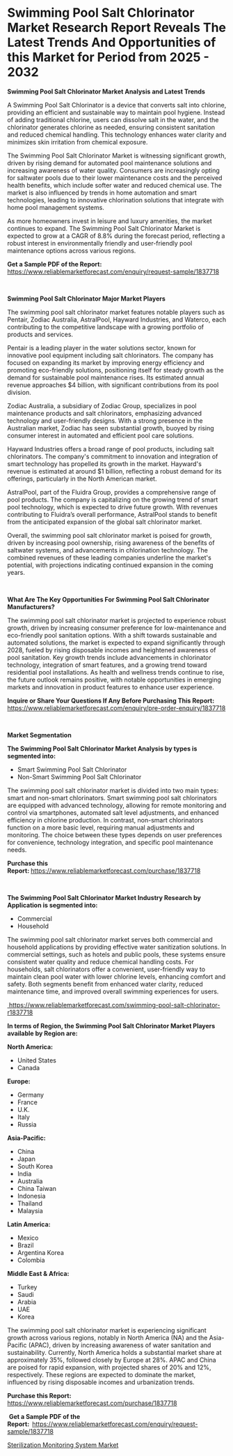 <p><h1>Swimming Pool Salt Chlorinator Market Research Report Reveals The Latest Trends And Opportunities of this Market for Period from 2025 - 2032</h1></p><p><strong>Swimming Pool Salt Chlorinator Market Analysis and Latest Trends</strong></p>
<p><p>A Swimming Pool Salt Chlorinator is a device that converts salt into chlorine, providing an efficient and sustainable way to maintain pool hygiene. Instead of adding traditional chlorine, users can dissolve salt in the water, and the chlorinator generates chlorine as needed, ensuring consistent sanitation and reduced chemical handling. This technology enhances water clarity and minimizes skin irritation from chemical exposure.</p><p>The Swimming Pool Salt Chlorinator Market is witnessing significant growth, driven by rising demand for automated pool maintenance solutions and increasing awareness of water quality. Consumers are increasingly opting for saltwater pools due to their lower maintenance costs and the perceived health benefits, which include softer water and reduced chemical use. The market is also influenced by trends in home automation and smart technologies, leading to innovative chlorination solutions that integrate with home pool management systems.</p><p>As more homeowners invest in leisure and luxury amenities, the market continues to expand. The Swimming Pool Salt Chlorinator Market is expected to grow at a CAGR of 8.8% during the forecast period, reflecting a robust interest in environmentally friendly and user-friendly pool maintenance options across various regions.</p></p>
<p><strong>Get a Sample PDF of the Report:&nbsp;</strong> <a href="https://www.reliablemarketforecast.com/enquiry/request-sample/1837718?utm_campaign=2190&utm_medium=2&utm_source=Github&utm_content=ia&utm_term=22022025&utm_id=swimming-pool-salt-chlorinator">https://www.reliablemarketforecast.com/enquiry/request-sample/1837718</a></p>
<p>&nbsp;</p>
<p><strong>Swimming Pool Salt Chlorinator Major Market Players</strong></p>
<p><p>The swimming pool salt chlorinator market features notable players such as Pentair, Zodiac Australia, AstralPool, Hayward Industries, and Waterco, each contributing to the competitive landscape with a growing portfolio of products and services.</p><p>Pentair is a leading player in the water solutions sector, known for innovative pool equipment including salt chlorinators. The company has focused on expanding its market by improving energy efficiency and promoting eco-friendly solutions, positioning itself for steady growth as the demand for sustainable pool maintenance rises. Its estimated annual revenue approaches $4 billion, with significant contributions from its pool division.</p><p>Zodiac Australia, a subsidiary of Zodiac Group, specializes in pool maintenance products and salt chlorinators, emphasizing advanced technology and user-friendly designs. With a strong presence in the Australian market, Zodiac has seen substantial growth, buoyed by rising consumer interest in automated and efficient pool care solutions.</p><p>Hayward Industries offers a broad range of pool products, including salt chlorinators. The company's commitment to innovation and integration of smart technology has propelled its growth in the market. Hayward's revenue is estimated at around $1 billion, reflecting a robust demand for its offerings, particularly in the North American market.</p><p>AstralPool, part of the Fluidra Group, provides a comprehensive range of pool products. The company is capitalizing on the growing trend of smart pool technology, which is expected to drive future growth. With revenues contributing to Fluidra’s overall performance, AstralPool stands to benefit from the anticipated expansion of the global salt chlorinator market.</p><p>Overall, the swimming pool salt chlorinator market is poised for growth, driven by increasing pool ownership, rising awareness of the benefits of saltwater systems, and advancements in chlorination technology. The combined revenues of these leading companies underline the market's potential, with projections indicating continued expansion in the coming years.</p></p>
<p>&nbsp;</p>
<p><strong>What Are The Key Opportunities For Swimming Pool Salt Chlorinator Manufacturers?</strong></p>
<p><p>The swimming pool salt chlorinator market is projected to experience robust growth, driven by increasing consumer preference for low-maintenance and eco-friendly pool sanitation options. With a shift towards sustainable and automated solutions, the market is expected to expand significantly through 2028, fueled by rising disposable incomes and heightened awareness of pool sanitation. Key growth trends include advancements in chlorinator technology, integration of smart features, and a growing trend toward residential pool installations. As health and wellness trends continue to rise, the future outlook remains positive, with notable opportunities in emerging markets and innovation in product features to enhance user experience.</p></p>
<p><strong>Inquire or Share Your Questions If Any Before Purchasing This Report:</strong> <a href="https://www.reliablemarketforecast.com/enquiry/pre-order-enquiry/1837718?utm_campaign=2190&utm_medium=2&utm_source=Github&utm_content=ia&utm_term=22022025&utm_id=swimming-pool-salt-chlorinator">https://www.reliablemarketforecast.com/enquiry/pre-order-enquiry/1837718</a></p>
<p>&nbsp;</p>
<p><strong>Market Segmentation</strong></p>
<p><strong>The Swimming Pool Salt Chlorinator Market Analysis by types is segmented into:</strong></p>
<p><ul><li>Smart Swimming Pool Salt Chlorinator</li><li>Non-Smart Swimming Pool Salt Chlorinator</li></ul></p>
<p><p>The swimming pool salt chlorinator market is divided into two main types: smart and non-smart chlorinators. Smart swimming pool salt chlorinators are equipped with advanced technology, allowing for remote monitoring and control via smartphones, automated salt level adjustments, and enhanced efficiency in chlorine production. In contrast, non-smart chlorinators function on a more basic level, requiring manual adjustments and monitoring. The choice between these types depends on user preferences for convenience, technology integration, and specific pool maintenance needs.</p></p>
<p><strong>Purchase this Report:&nbsp;</strong><a href="https://www.reliablemarketforecast.com/purchase/1837718?utm_campaign=2190&utm_medium=2&utm_source=Github&utm_content=ia&utm_term=22022025&utm_id=swimming-pool-salt-chlorinator">https://www.reliablemarketforecast.com/purchase/1837718</a></p>
<p>&nbsp;</p>
<p><strong>The Swimming Pool Salt Chlorinator Market Industry Research by Application is segmented into:</strong></p>
<p><ul><li>Commercial</li><li>Household</li></ul></p>
<p><p>The swimming pool salt chlorinator market serves both commercial and household applications by providing effective water sanitization solutions. In commercial settings, such as hotels and public pools, these systems ensure consistent water quality and reduce chemical handling costs. For households, salt chlorinators offer a convenient, user-friendly way to maintain clean pool water with lower chlorine levels, enhancing comfort and safety. Both segments benefit from enhanced water clarity, reduced maintenance time, and improved overall swimming experiences for users.</p></p>
<p><a href="https://www.reliablemarketforecast.com/swimming-pool-salt-chlorinator-r1837718?utm_campaign=2190&utm_medium=2&utm_source=Github&utm_content=ia&utm_term=22022025&utm_id=swimming-pool-salt-chlorinator">&nbsp;https://www.reliablemarketforecast.com/swimming-pool-salt-chlorinator-r1837718</a></p>
<p><strong>In terms of Region, the Swimming Pool Salt Chlorinator Market Players available by Region are:</strong></p>
<p>
    <p> <strong> North America: </strong>
        <ul>
            <li>United States</li>
            <li>Canada</li>
        </ul>
        </p> 
    <p> <strong> Europe: </strong>
        <ul>
            <li>Germany</li>
            <li>France</li>
            <li>U.K.</li>
            <li>Italy</li>
            <li>Russia</li>
        </ul>
        </p> 
    <p> <strong> Asia-Pacific: </strong>
        <ul>
            <li>China</li>
            <li>Japan</li>
            <li>South Korea</li>
            <li>India</li>
            <li>Australia</li>
            <li>China Taiwan</li>
            <li>Indonesia</li>
            <li>Thailand</li>
            <li>Malaysia</li>
        </ul>
        </p> 
    <p> <strong> Latin America: </strong>
        <ul>
            <li>Mexico</li>
            <li>Brazil</li>
            <li>Argentina Korea</li>
            <li>Colombia</li>
        </ul>
        </p> 
    <p> <strong> Middle East & Africa: </strong>
        <ul>
            <li>Turkey</li>
            <li>Saudi</li>
            <li>Arabia</li>
            <li>UAE</li>
            <li>Korea</li>
        </ul>
    </p>
    </p>
<p><p>The swimming pool salt chlorinator market is experiencing significant growth across various regions, notably in North America (NA) and the Asia-Pacific (APAC), driven by increasing awareness of water sanitation and sustainability. Currently, North America holds a substantial market share at approximately 35%, followed closely by Europe at 28%. APAC and China are poised for rapid expansion, with projected shares of 20% and 12%, respectively. These regions are expected to dominate the market, influenced by rising disposable incomes and urbanization trends.</p></p>
<p><strong>Purchase this Report: </strong><a href="https://www.reliablemarketforecast.com/purchase/1837718?utm_campaign=2190&utm_medium=2&utm_source=Github&utm_content=ia&utm_term=22022025&utm_id=swimming-pool-salt-chlorinator">https://www.reliablemarketforecast.com/purchase/1837718</a></p>
<p>&nbsp;<strong>Get a Sample PDF of the Report:&nbsp;&nbsp;</strong><a href="https://www.reliablemarketforecast.com/enquiry/request-sample/1837718?utm_campaign=2190&utm_medium=2&utm_source=Github&utm_content=ia&utm_term=22022025&utm_id=swimming-pool-salt-chlorinator">https://www.reliablemarketforecast.com/enquiry/request-sample/1837718</a></p>
<p><strong></strong></p>
<p><p><a href="https://github.com/gullattedenna/Market-Research-Report-List-1/blob/main/sterilization-monitoring-system-market.md?utm_campaign=2190&utm_medium=2&utm_source=Github&utm_content=ia&utm_term=22022025&utm_id=swimming-pool-salt-chlorinator">Sterilization Monitoring System Market</a></p></p>